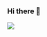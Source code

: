 ### Hi there 👋

<a href="버튼을 눌렀을 때 이동할 링크" target="_blank"><img src="https://img.shields.io/badge/actigraph-0B2C4A?style=for-the-badge&logo=appveyor&logo=&logoColor=white"/></a>

<!--
**ubbba/ubbba** is a ✨ _special_ ✨ repository because its `README.md` (this file) appears on your GitHub profile.

Here are some ideas to get you started:

- 🔭 I’m currently working on ...
- 🌱 I’m currently learning ...
- 👯 I’m looking to collaborate on ...
- 🤔 I’m looking for help with ...
- 💬 Ask me about ...
- 📫 How to reach me: ...
- 😄 Pronouns: ...
- ⚡ Fun fact: ...
-->
